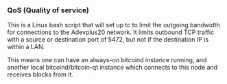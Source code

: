 ### QoS (Quality of service) ###

This is a Linux bash script that will set up tc to limit the outgoing bandwidth for connections to the Adevplus20 network. It limits outbound TCP traffic with a source or destination port of 5472, but not if the destination IP is within a LAN.

This means one can have an always-on bitcoind instance running, and another local bitcoind/bitcoin-qt instance which connects to this node and receives blocks from it.
